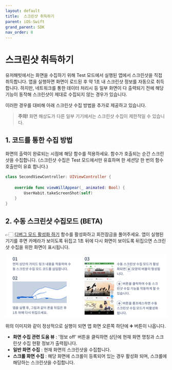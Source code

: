 ```yaml
---
layout: default
title:  스크린샷 취득하기
parent: iOS-Swift
grand_parent: SDK
nav_order: 8
---
```


# 스크린샷 취득하기

유저해빗에서는 화면을 수집하기 위해 Test 모드에서 실행된 앱에서 스크린샷을 직접 취득합니다. 앱을 실행하면 화면이 로드된 후 약 1초 내 스크린샷 정보를 자동으로 취득합니다. 하지만, 네트워크를 통한 데이터 처리시 등 일부 화면이 다 출력되기 전에 해당 기능이 동작해 스크린샷이 제대로 수집되지 않는 경우가 있습니다.

이러한 경우를 대비해 아래 스크린샷 수집 방법을 추가로 제공하고 있습니다. 

> **주의!**
화면 해상도가 다른 일부 기기에서는 스크린샷 수집이 제한적일 수 있습니다.

## **1. 코드를 통한 수집 방법**

화면의 출력이 완료되는 시점에 해당 함수를 적용하세요. 함수가 호출되는 순간 스크린샷을 수집합니다.
(스크린샷 수집은 Test 모드에서만 유효하며 한 세션당 한 번의 함수 호출만이 유효 합니다.)

```swift
class SecondViewController: UIViewController {

    override func viewWillAppear(_ animated: Bool) {
        UserHabit.takeScreenShot(self)
    }
}
```

## 2. 수동 스크린샷 수집모드 (BETA)

👉🏻 [디버그 모드 활성화 하기](/docs/sdk/ios-swift/activate-debug.html) 함수를 활성화하고 회전잠금을 풀어주세요. 앱이 실행된 기기를 후면 카메라가 보이도록 뒤집고 1초 뒤에 다시 화면이 보이도록 뒤집으면 스크린샷 수집을 위한 화면이 표시됩니다.

![img/img_guide_aos_debug.png](img/img_guide_aos_debug.png)

위의 이미지와 같이 정상적으로 실행이 되면 앱 화면 오른쪽 하단에 ➕ 버튼이 나옵니다.

- **화면 수집 관련 도움 뷰** : '정보 off' 버튼을 클릭하면 상단에 현재 화면 명칭과 스크린샷 수집 현황 정보가 출력됩니다.
- **일반 화면 수집** : 현재 화면의 스크린샷을 수집합니다.
- **스크롤 화면 수집** : 해당 화면에 스크롤이 등록되어 있는 경우 활성화 되며, 스크롤에 해당하는 스크린샷을 수집합니다.